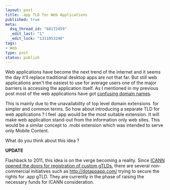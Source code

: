 ```yaml
--- 
layout: post
title: .app TLD for Web Applications
published: true
meta: 
  dsq_thread_id: "68172459"
  _edit_last: "1"
  _edit_lock: "1311053240"
tags: 
- Web
type: post
status: publish
---
```

Web applications have become the next trend of the internet and it seems the day it'll replace traditional desktop apps are not that far. But still web applications aren't the easiest to use for average users one of the major barriers is accessing the application itself. As I mentioned in my previous post most of the web applications have got <a href="http://www.web2media.net/laktek/2007/05/14/confusing-web-20-domains/">confusing domain names</a>.

This is mainly due to the unavailability of top level domain extensions  for simpler and common terms. So how about introducing a separate TLD for web applications ? I feel .app would be the most suitable extension. It will make web application stand-out from the information only web sites. This would be a similar concept to .mobi extension which was intended to serve only Mobile Content.

What do you think about this idea ?

<strong>UPDATE</strong>

Flashback to 2011, this idea is on the verge becoming a reality. Since <a href="http://www.icann.org/en/announcements/announcement-05jul11-en.htm">ICANN opened the doors for registration of custom gTLDs</a>, there are several non-commercial initiatives such as http://dotappapp.com/ trying to secure the rights for .app gTLD. They are currently in the phase of raising the necessary funds for ICANN consideration.
